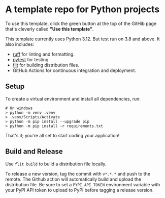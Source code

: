 # A template repo for Python projects

To use this template, click the green button at the top of the GitHib page that's cleverly called **"Use this template"**.

This template currently uses Python 3.12. But test run on 3.8 and above. It also includes:

- [ruff](https://github.com/astral-sh/ruff) for linting and formatting.
- [pytest](https://docs.pytest.org/en/6.2.x/) for testing
- [flit](https://flit.readthedocs.io/en/latest/index.html) for building distribution files.
- GitHub Actions for continuous integration and deployment.

## Setup

To create a virtual environment and install all dependencies, run:

```shell
# On windows
> python -m venv .venv
> .venv/Scripts/Activate
> python -m pip install --upgrade pip
> python -m pip install -r requirements.txt 
```

That's it; you're all set to start coding your application!

## Build and Release

Use `flit build` to build a distribution file locally.

To release a new version, tag the commit with `v*.*.*` and push to the remote. The Github action will automatically build and upload the distribution file. Be sure to set a `PYPI_API_TOKEN` environment variable with your PyPI API token to upload to PyPi before tagging a release version.
